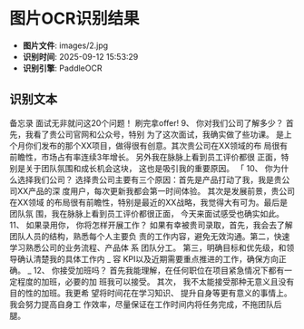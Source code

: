 # 图片OCR识别结果

- **图片文件**: images/2.jpg
- **识别时间**: 2025-09-12 15:53:29
- **识别引擎**: PaddleOCR

## 识别文本

备忘录
面试无非就问这20个问题！
刷完拿offer!
9、
你对我们公司了解多少？
首先，我看了贵公司官网和公众号，特别
为了这次面试，我确实做了些功课。
是上个月你们发布的那个XX项目，做得很有创意。其次贵公司在XX领域的布
局很有前瞻性，市场占有率连续3年增长。
另外我在脉脉上看到员工评价都很
正面，特别是关于团队氛围和成长机会这块，
这也是吸引我的重要原因。
「
10、
你为什么选择我们公司？
选择贵公司主要有三个原因：首先是产品打动了我，我是贵公司XX产品的深
度用户，每次更新我都会第一时间体验。
其次是发展前景，贵公司在XX领域
的布局很有前瞻性，特别是最近的XX战略，我觉得大有可为。最后是团队氛
围，我在脉脉上看到员工评价都很正面，
今天来面试感受也确实如此。
11、
如果录用你，
你将怎样开展工作？
如果有幸被贵司录取，首先，我会去了解团队人员的结构，熟悉每个人主要负
责的工作内容，避免无效沟通。第二，快速学习熟悉公司的业务流程、产品体
系
团队分工。
第三，明确目标和优先级，和领导确认清楚我的具体工作内
_
容
KPI以及近期需要重点推进的工作，确保方向正确。
_
12、
你接受加班吗？
首先我能理解，在任何职位在项目紧急情况下都有一定程度的加班，必要的加
班我可以接受。
其次，
我不太能接受那种无意义且没有目的性的加班。我更希
望将时间花在学习知识、
提升自身等更有意义的事情上。我会努力提高自身工
作效率，尽量保证在工作时间内将任务完成，不拖团队后腿。
